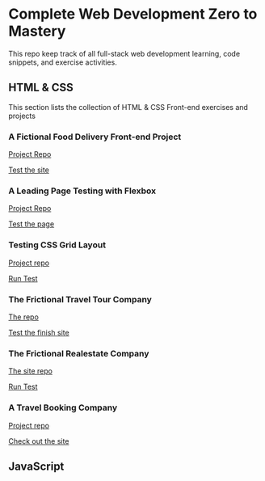 # Complete Web Development Zero to Mastery 
This repo keep track of all full-stack web development learning, code snippets, and exercise activities.

## HTML & CSS
This section lists the collection of HTML & CSS Front-end exercises and projects

### A Fictional Food Delivery Front-end Project
[Project Repo](https://github.com/monksedo/omnifood)

[Test the site](https://monksedo.github.io/omnifood/)

### A Leading Page Testing with Flexbox
[Project Repo](https://github.com/monksedo/landingpage-flexbox)

[Test the page](https://monksedo.github.io/landingpage-flexbox/)

### Testing CSS Grid Layout
[Project repo](https://github.com/monksedo/glory-of-newgrid)

[Run Test](https://monksedo.github.io/glory-of-newgrid/)

### The Frictional Travel Tour Company
[The repo](https://github.com/monksedo/natours)

[Test the finish site](https://monksedo.github.io/natours/)

### The Frictional Realestate Company
[The site repo](https://github.com/monksedo/nexter)

[Run Test](https://monksedo.github.io/nexter/)

### A Travel Booking Company
[Project repo](https://github.com/monksedo/trillo)

[Check out the site](https://monksedo.github.io/trillo/)

## JavaScript

### 

### 

